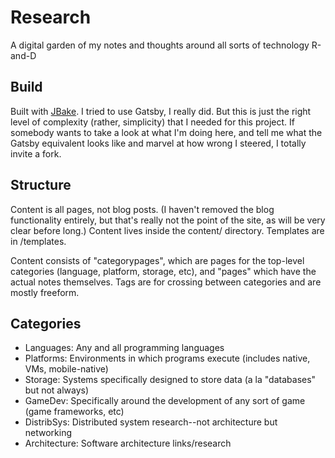 # Research
A digital garden of my notes and thoughts around all sorts of technology R-and-D

## Build
Built with [JBake](https://jbake.org/). I tried to use Gatsby, I really did. But this is just the right level of complexity (rather, simplicity) that I needed for this project. If somebody wants to take a look at what I'm doing here, and tell me what the Gatsby equivalent looks like and marvel at how wrong I steered, I totally invite a fork.

## Structure
Content is all pages, not blog posts. (I haven't removed the blog functionality entirely, but that's really not the point of the site, as will be very clear before long.) Content lives inside the content/ directory. Templates are in /templates.

Content consists of "categorypages", which are pages for the top-level categories (language, platform, storage, etc), and "pages" which have the actual notes themselves. Tags are for crossing between categories and are mostly freeform.

## Categories
* Languages: Any and all programming languages
* Platforms: Environments in which programs execute (includes native, VMs, mobile-native)
* Storage: Systems specifically designed to store data (a la "databases" but not always)
* GameDev: Specifically around the development of any sort of game (game frameworks, etc)
* DistribSys: Distributed system research--not architecture but networking
* Architecture: Software architecture links/research

